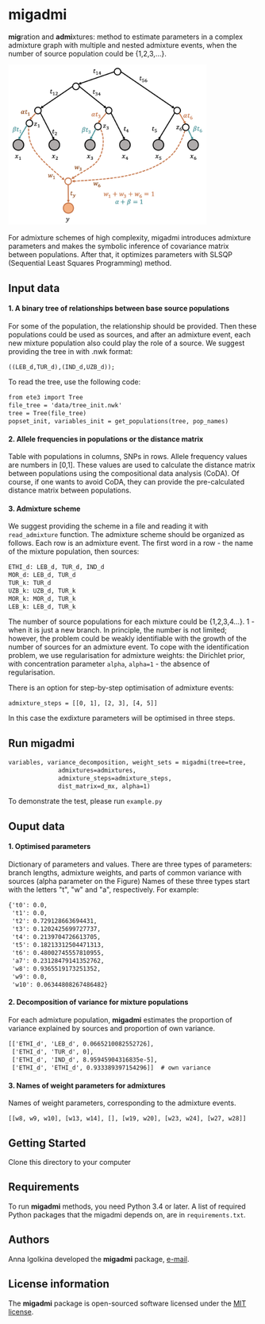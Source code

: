 # migadmi

**mig**ration and **admi**xtures: method to estimate parameters in a complex admixture graph with multiple and nested admixture events, when the number of source population could be {1,2,3,...}.

<img src="admixture_parameterization.png" width="400">

For admixture schemes of high complexity, migadmi introduces admixture parameters and makes the symbolic inference of covariance matrix between populations. After that, it optimizes parameters with SLSQP (Sequential Least Squares Programming) method.

## Input data

#### 1. A binary tree of relationships between base source populations
For some of the population, the relationship should be provided. Then these populations could be used as sources, and after an admixture event, each new mixture population also could play the role of a source.
We suggest providing the tree in with .nwk format:

```
((LEB_d,TUR_d),(IND_d,UZB_d));
```

To read the tree, use the following code:
```
from ete3 import Tree
file_tree = 'data/tree_init.nwk'
tree = Tree(file_tree)
popset_init, variables_init = get_populations(tree, pop_names)
```



#### 2. Allele frequencies in populations or the distance matrix
Table with populations in columns, SNPs in rows. Allele frequency values are numbers in [0,1]. These values are used to calculate the distance matrix between populations using the compositional data analysis (CoDA).
Of course, if one wants to avoid CoDA, they can provide the pre-calculated distance matrix between populations.

#### 3. Admixture scheme
We suggest providing the scheme in a file and reading it with `read_admixture` function.
The admixture scheme should be organized as follows. Each row is an admixture event. The first word in a row - the name of the mixture population, then sources:

```
ETHI_d: LEB_d, TUR_d, IND_d
MOR_d: LEB_d, TUR_d
TUR_k: TUR_d
UZB_k: UZB_d, TUR_k
MOR_k: MOR_d, TUR_k
LEB_k: LEB_d, TUR_k
```

The number of source populations for each mixture could be {1,2,3,4...}. 1 - when it is just a new branch. In principle, the number is not limited; however, the problem could be weakly identifiable with the growth of the number of sources for an admixture event.
To cope with the identification problem, we use regularisation for admixture weights: the Dirichlet prior, with concentration parameter `alpha`, `alpha=1` - the absence of regularisation.

There is an option for step-by-step optimisation of admixture events:

```
admixture_steps = [[0, 1], [2, 3], [4, 5]]
```
In this case the exdixture parameters will be optimised in three steps.

## Run migadmi

```
variables, variance_decomposition, weight_sets = migadmi(tree=tree,
              admixtures=admixtures,
              admixture_steps=admixture_steps,
              dist_matrix=d_mx, alpha=1)
```

To demonstrate the test, please run `example.py`

## Ouput data

#### 1. Optimised parameters
Dictionary of parameters and values. There are three types of parameters: branch lengths, admixture weights, and parts of common variance with sources (alpha parameter on the Figure)
Names of these three types start with the letters "t", "w" and "a", respectively. For example:

```
{'t0': 0.0,
 't1': 0.0,
 't2': 0.729128663694431,
 't3': 0.1202425699727737,
 't4': 0.2139704726613705,
 't5': 0.18213312504471313,
 't6': 0.48002745557810955,
 'a7': 0.23128479141352762,
 'w8': 0.9365519173251352,
 'w9': 0.0,
 'w10': 0.06344808267486482}
 ```


#### 2. Decomposition of variance for mixture populations
For each admixture population, **migadmi** estimates the proportion of variance explained by sources and proportion of own variance.

```
[['ETHI_d', 'LEB_d', 0.0665210082552726],
 ['ETHI_d', 'TUR_d', 0],
 ['ETHI_d', 'IND_d', 8.95945904316835e-5],
 ['ETHI_d', 'ETHI_d', 0.933389397154296]]  # own variance
 ```

#### 3. Names of weight parameters for admixtures
Names of weight parameters, corresponding to the admixture events.

```
[[w8, w9, w10], [w13, w14], [], [w19, w20], [w23, w24], [w27, w28]]
```


## Getting Started

Clone this directory to your computer

## Requirements

To run **migadmi** methods, you need Python 3.4 or later. A list of required Python packages that the migadmi depends on, are in `requirements.txt`.


## Authors

Anna Igolkina developed the **migadmi** package, [e-mail](mailto:igolkinaanna11@gmail.com).


## License information
The **migadmi** package is open-sourced software licensed under the [MIT license](https://opensource.org/licenses/MIT).
